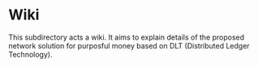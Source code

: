 # Wiki

This subdirectory acts a wiki. It aims to explain details of the proposed network solution for purposful money based on DLT (Distributed Ledger Technology).
